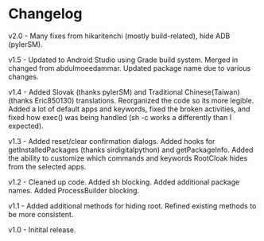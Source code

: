 # Changelog
v2.0 - Many fixes from hikaritenchi (mostly build-related), hide ADB (pylerSM).

v1.5 - Updated to Android Studio using Grade build system. Merged in changed from abdulmoeedammar. Updated package name due to various changes.

v1.4 - Added Slovak (thanks pylerSM) and Traditional Chinese(Taiwan) (thanks Eric850130) translations. Reorganized the code so its more legible. Added a lot of default apps and keywords, fixed the broken activities, and fixed how exec() was being handled (sh -c works a differently than I expected).

v1.3 - Added reset/clear confirmation dialogs. Added hooks for getInstalledPackages (thanks sirdigitalpython) and getPackageInfo. Added the ability to customize which commands and keywords RootCloak hides from the selected apps.

v1.2 - Cleaned up code. Added sh blocking. Added additional package names. Added ProcessBuilder blocking.

v1.1 - Added additional methods for hiding root. Refined existing methods to be more consistent.

v1.0 - Initital release.
